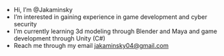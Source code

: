 - Hi, I’m @Jakaminsky
- I’m interested in gaining experience in game development and cyber security
- I’m currently learning 3d modeling through Blender and Maya and game development through Unity (C#)
- Reach me through my email jakaminsky04@gmail.com
